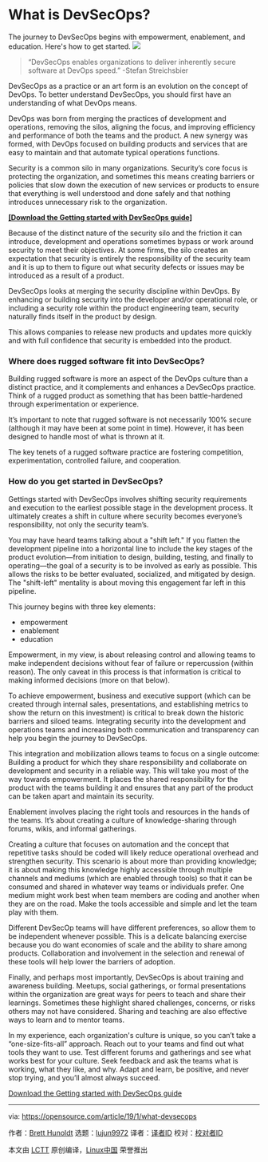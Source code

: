 [#]: collector: (lujun9972)
[#]: translator: ( )
[#]: reviewer: ( )
[#]: publisher: ( )
[#]: url: ( )
[#]: subject: (What is DevSecOps?)
[#]: via: (https://opensource.com/article/19/1/what-devsecops)
[#]: author: (Brett Hunoldt https://opensource.com/users/bretthunoldtcom)

What is DevSecOps?
======
The journey to DevSecOps begins with empowerment, enablement, and education. Here's how to get started.
![](https://opensource.com/sites/default/files/styles/image-full-size/public/lead-images/devop.png?itok=Yicb2nnZ)

> “DevSecOps enables organizations to deliver inherently secure software at DevOps speed.” -Stefan Streichsbier

DevSecOps as a practice or an art form is an evolution on the concept of DevOps. To better understand DevSecOps, you should first have an understanding of what DevOps means.

DevOps was born from merging the practices of development and operations, removing the silos, aligning the focus, and improving efficiency and performance of both the teams and the product. A new synergy was formed, with DevOps focused on building products and services that are easy to maintain and that automate typical operations functions.

Security is a common silo in many organizations. Security’s core focus is protecting the organization, and sometimes this means creating barriers or policies that slow down the execution of new services or products to ensure that everything is well understood and done safely and that nothing introduces unnecessary risk to the organization.

**[[Download the Getting started with DevSecOps guide]][1]**

Because of the distinct nature of the security silo and the friction it can introduce, development and operations sometimes bypass or work around security to meet their objectives. At some firms, the silo creates an expectation that security is entirely the responsibility of the security team and it is up to them to figure out what security defects or issues may be introduced as a result of a product.

DevSecOps looks at merging the security discipline within DevOps. By enhancing or building security into the developer and/or operational role, or including a security role within the product engineering team, security naturally finds itself in the product by design.

This allows companies to release new products and updates more quickly and with full confidence that security is embedded into the product.

### Where does rugged software fit into DevSecOps?

Building rugged software is more an aspect of the DevOps culture than a distinct practice, and it complements and enhances a DevSecOps practice. Think of a rugged product as something that has been battle-hardened through experimentation or experience.

It’s important to note that rugged software is not necessarily 100% secure (although it may have been at some point in time). However, it has been designed to handle most of what is thrown at it.

The key tenets of a rugged software practice are fostering competition, experimentation, controlled failure, and cooperation.

### How do you get started in DevSecOps?

Gettings started with DevSecOps involves shifting security requirements and execution to the earliest possible stage in the development process. It ultimately creates a shift in culture where security becomes everyone’s responsibility, not only the security team’s.

You may have heard teams talking about a "shift left." If you flatten the development pipeline into a horizontal line to include the key stages of the product evolution—from initiation to design, building, testing, and finally to operating—the goal of a security is to be involved as early as possible. This allows the risks to be better evaluated, socialized, and mitigated by design. The "shift-left" mentality is about moving this engagement far left in this pipeline.

This journey begins with three key elements:

  * empowerment
  * enablement
  * education



Empowerment, in my view, is about releasing control and allowing teams to make independent decisions without fear of failure or repercussion (within reason). The only caveat in this process is that information is critical to making informed decisions (more on that below).

To achieve empowerment, business and executive support (which can be created through internal sales, presentations, and establishing metrics to show the return on this investment) is critical to break down the historic barriers and siloed teams. Integrating security into the development and operations teams and increasing both communication and transparency can help you begin the journey to DevSecOps.

This integration and mobilization allows teams to focus on a single outcome: Building a product for which they share responsibility and collaborate on development and security in a reliable way. This will take you most of the way towards empowerment. It places the shared responsibility for the product with the teams building it and ensures that any part of the product can be taken apart and maintain its security.

Enablement involves placing the right tools and resources in the hands of the teams. It’s about creating a culture of knowledge-sharing through forums, wikis, and informal gatherings.

Creating a culture that focuses on automation and the concept that repetitive tasks should be coded will likely reduce operational overhead and strengthen security. This scenario is about more than providing knowledge; it is about making this knowledge highly accessible through multiple channels and mediums (which are enabled through tools) so that it can be consumed and shared in whatever way teams or individuals prefer. One medium might work best when team members are coding and another when they are on the road. Make the tools accessible and simple and let the team play with them.

Different DevSecOp teams will have different preferences, so allow them to be independent whenever possible. This is a delicate balancing exercise because you do want economies of scale and the ability to share among products. Collaboration and involvement in the selection and renewal of these tools will help lower the barriers of adoption.

Finally, and perhaps most importantly, DevSecOps is about training and awareness building. Meetups, social gatherings, or formal presentations within the organization are great ways for peers to teach and share their learnings. Sometimes these highlight shared challenges, concerns, or risks others may not have considered. Sharing and teaching are also effective ways to learn and to mentor teams.

In my experience, each organization's culture is unique, so you can’t take a “one-size-fits-all” approach. Reach out to your teams and find out what tools they want to use. Test different forums and gatherings and see what works best for your culture. Seek feedback and ask the teams what is working, what they like, and why. Adapt and learn, be positive, and never stop trying, and you’ll almost always succeed.

[Download the Getting started with DevSecOps guide][1]


--------------------------------------------------------------------------------

via: https://opensource.com/article/19/1/what-devsecops

作者：[Brett Hunoldt][a]
选题：[lujun9972][b]
译者：[译者ID](https://github.com/译者ID)
校对：[校对者ID](https://github.com/校对者ID)

本文由 [LCTT](https://github.com/LCTT/TranslateProject) 原创编译，[Linux中国](https://linux.cn/) 荣誉推出

[a]: https://opensource.com/users/bretthunoldtcom
[b]: https://github.com/lujun9972
[1]: https://opensource.com/downloads/devsecops
